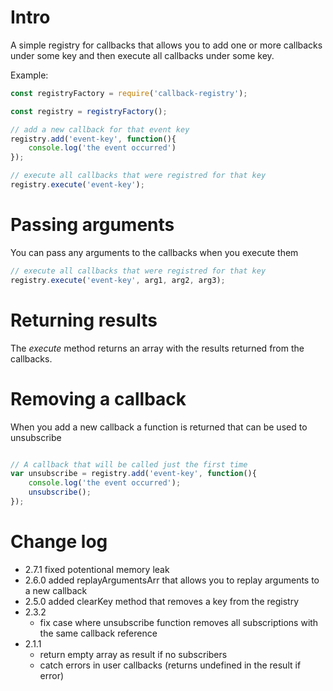 # Intro

A simple registry for callbacks that allows you to add one or more callbacks
under some key and then execute all callbacks under some key.

Example:

```javascript
const registryFactory = require('callback-registry');

const registry = registryFactory();

// add a new callback for that event key
registry.add('event-key', function(){
    console.log('the event occurred')
});

// execute all callbacks that were registred for that key
registry.execute('event-key');
```

# Passing arguments
You can pass any arguments to the callbacks when you execute them

```javascript
// execute all callbacks that were registred for that key
registry.execute('event-key', arg1, arg2, arg3);
```

# Returning results
The _execute_ method returns an array with the results returned from the callbacks.

# Removing a callback
When you add a new callback a function is returned that can be used to unsubscribe

```javascript

// A callback that will be called just the first time
var unsubscribe = registry.add('event-key', function(){
    console.log('the event occurred');
    unsubscribe();
});

```
# Change log
* 2.7.1
	fixed potentional memory leak
* 2.6.0
    added replayArgumentsArr that allows you to replay arguments to a new callback
* 2.5.0
    added clearKey method that removes a key from the registry
* 2.3.2
  * fix case where unsubscribe function removes all subscriptions with the same callback reference
* 2.1.1
  * return empty array as result if no subscribers
  * catch errors in user callbacks (returns undefined in the result if error)
